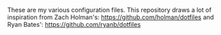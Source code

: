 These are my various configuration files. This repository draws a lot of inspiration from Zach Holman's: https://github.com/holman/dotfiles and Ryan Bates': https://github.com/ryanb/dotfiles

